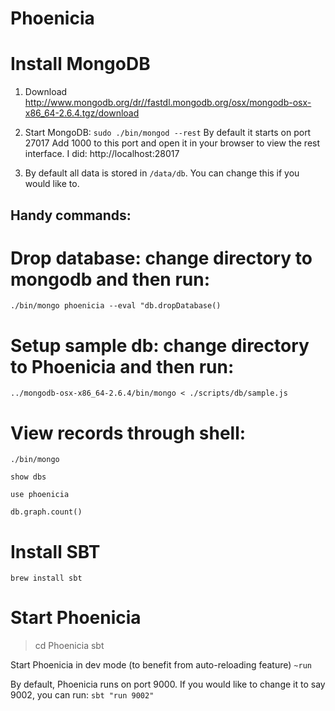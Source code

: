 Phoenicia
=========

Install MongoDB
================
1. Download http://www.mongodb.org/dr//fastdl.mongodb.org/osx/mongodb-osx-x86_64-2.6.4.tgz/download

2. Start MongoDB:
`sudo ./bin/mongod --rest`
By default it starts on port 27017
Add 1000 to this port and open it in your browser to view the rest interface. I did: http://localhost:28017

3. By default all data is stored in `/data/db`. You can change this if you would like to.

Handy commands:
---------------
# Drop database: change directory to mongodb and then run:

`./bin/mongo phoenicia --eval "db.dropDatabase()`


# Setup sample db: change directory to Phoenicia and then run:

`../mongodb-osx-x86_64-2.6.4/bin/mongo < ./scripts/db/sample.js`

# View records through shell:

`./bin/mongo`

`show dbs`

`use phoenicia`

`db.graph.count()`


Install SBT
============
`brew install sbt`

Start Phoenicia
=================
> cd Phoenicia
> sbt

Start Phoenicia in dev mode (to benefit from auto-reloading feature)
`~run`

By default, Phoenicia runs on port 9000. If you would like to change it to say 9002, you can run: `sbt "run 9002"`
